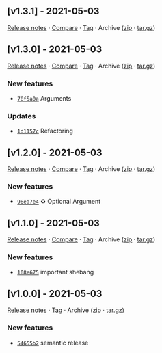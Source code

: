 ## [v1.3.1] - 2021-05-03

[Release notes](https://github.com/kaaax0815/schedule-typer/releases/tag/v1.3.1) · [Compare](https://github.com/kaaax0815/schedule-typer/compare/v1.3.0...v1.3.1) · [Tag](https://github.com/kaaax0815/schedule-typer/tree/v1.3.1) · Archive ([zip](https://github.com/kaaax0815/schedule-typer/archive/v1.3.1.zip) · [tar.gz](https://github.com/kaaax0815/schedule-typer/archive/v1.3.1.tar.gz))

## [v1.3.0] - 2021-05-03

[Release notes](https://github.com/kaaax0815/schedule-typer/releases/tag/v1.3.0) · [Compare](https://github.com/kaaax0815/schedule-typer/compare/v1.2.0...v1.3.0) · [Tag](https://github.com/kaaax0815/schedule-typer/tree/v1.3.0) · Archive ([zip](https://github.com/kaaax0815/schedule-typer/archive/v1.3.0.zip) · [tar.gz](https://github.com/kaaax0815/schedule-typer/archive/v1.3.0.tar.gz))

### New features

- [`78f5a0a`](https://github.com/kaaax0815/schedule-typer/commit/78f5a0a)  Arguments

### Updates

- [`1d1157c`](https://github.com/kaaax0815/schedule-typer/commit/1d1157c)  Refactoring

## [v1.2.0] - 2021-05-03

[Release notes](https://github.com/kaaax0815/schedule-typer/releases/tag/v1.2.0) · [Compare](https://github.com/kaaax0815/schedule-typer/compare/v1.1.0...v1.2.0) · [Tag](https://github.com/kaaax0815/schedule-typer/tree/v1.2.0) · Archive ([zip](https://github.com/kaaax0815/schedule-typer/archive/v1.2.0.zip) · [tar.gz](https://github.com/kaaax0815/schedule-typer/archive/v1.2.0.tar.gz))

### New features

- [`98ea7e4`](https://github.com/kaaax0815/schedule-typer/commit/98ea7e4)  ♻️ Optional Argument

## [v1.1.0] - 2021-05-03

[Release notes](https://github.com/kaaax0815/schedule-typer/releases/tag/v1.1.0) · [Compare](https://github.com/kaaax0815/schedule-typer/compare/v1.0.0...v1.1.0) · [Tag](https://github.com/kaaax0815/schedule-typer/tree/v1.1.0) · Archive ([zip](https://github.com/kaaax0815/schedule-typer/archive/v1.1.0.zip) · [tar.gz](https://github.com/kaaax0815/schedule-typer/archive/v1.1.0.tar.gz))

### New features

- [`108e675`](https://github.com/kaaax0815/schedule-typer/commit/108e675)  important shebang

## [v1.0.0] - 2021-05-03

[Release notes](https://github.com/kaaax0815/schedule-typer/releases/tag/v1.0.0) · [Tag](https://github.com/kaaax0815/schedule-typer/tree/v1.0.0) · Archive ([zip](https://github.com/kaaax0815/schedule-typer/archive/v1.0.0.zip) · [tar.gz](https://github.com/kaaax0815/schedule-typer/archive/v1.0.0.tar.gz))

### New features

- [`54655b2`](https://github.com/kaaax0815/schedule-typer/commit/54655b2)  semantic release
